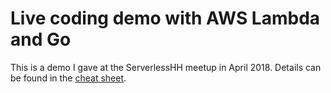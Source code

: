 # Live coding demo with AWS Lambda and Go

This is a demo I gave at the ServerlessHH meetup in April 2018.
Details can be found in the [cheat sheet](CHEATSHEET.md).
